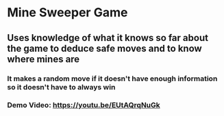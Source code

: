 # Mine Sweeper Game
## Uses knowledge of what it knows so far about the game to deduce safe moves and to know where mines are
### It makes a random move if it doesn't have enough information so it doesn't have to always win
### Demo Video: https://youtu.be/EUtAQrqNuGk
